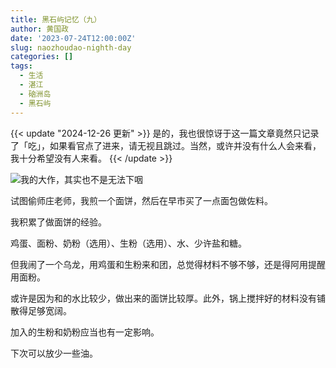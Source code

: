 ```yaml
---
title: 黑石屿记忆（九）
author: 黄国政
date: '2023-07-24T12:00:00Z'
slug: naozhoudao-nighth-day
categories: []
tags:
  - 生活
  - 湛江
  - 硇洲岛
  - 黑石屿
---
```


{{< update "2024-12-26 更新" >}}
是的，我也很惊讶于这一篇文章竟然只记录了「吃」，如果看官点了进来，请无视且跳过。当然，或许并没有什么人会来看，我十分希望没有人来看。
{{< /update >}}

<!--more-->

![我的大作，其实也不是无法下咽](https://cdn.jsdelivr.net/gh/residualsun1/blog-static/images/2023/07/07-24-breakfast.jpg)

试图偷师庄老师，我煎一个面饼，然后在早市买了一点面包做佐料。

我积累了做面饼的经验。

鸡蛋、面粉、奶粉（选用）、生粉（选用）、水、少许盐和糖。

但我闹了一个乌龙，用鸡蛋和生粉来和团，总觉得材料不够不够，还是得阿用提醒用面粉。

或许是因为和的水比较少，做出来的面饼比较厚。此外，锅上搅拌好的材料没有铺散得足够宽阔。

加入的生粉和奶粉应当也有一定影响。

下次可以放少一些油。